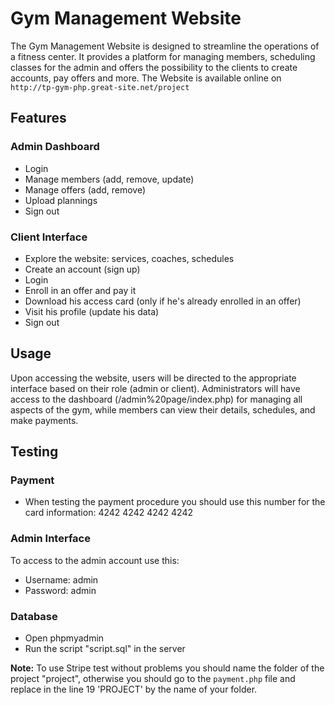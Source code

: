 # Gym Management Website

The Gym Management Website is designed to streamline the operations of a fitness center. It provides a platform for managing members, scheduling classes for the admin and offers the possibility to the clients to create accounts, pay offers and more.
The Website is available online on `http://tp-gym-php.great-site.net/project`

## Features

### Admin Dashboard

- Login
- Manage members (add, remove, update)
- Manage offers (add, remove)
- Upload plannings
- Sign out

### Client Interface

- Explore the website: services, coaches, schedules
- Create an account (sign up)
- Login
- Enroll in an offer and pay it
- Download his access card (only if he's already enrolled in an offer)
- Visit his profile (update his data)
- Sign out

## Usage

Upon accessing the website, users will be directed to the appropriate interface based on their role (admin or client). Administrators will have access to the dashboard (/admin%20page/index.php) for managing all aspects of the gym, while members can view their details, schedules, and make payments.

## Testing

### Payment

- When testing the payment procedure you should use this number for the card information: 4242 4242 4242 4242

### Admin Interface

To access to the admin account use this:

- Username: admin
- Password: admin

### Database

- Open phpmyadmin
- Run the script "script.sql" in the server

**Note:** To use Stripe test without problems you should name the folder of the project "project", otherwise you should go to the `payment.php` file and replace in the line 19 'PROJECT' by the name of your folder.

